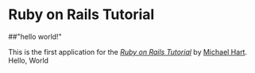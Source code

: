 # Ruby on Rails Tutorial

##"hello world!"

This is the first application for the [*Ruby on Rails Tutorial*](http://www.railstutorial.org/)
by [Michael Hart](http:michaelhartl.com/). Hello, World
